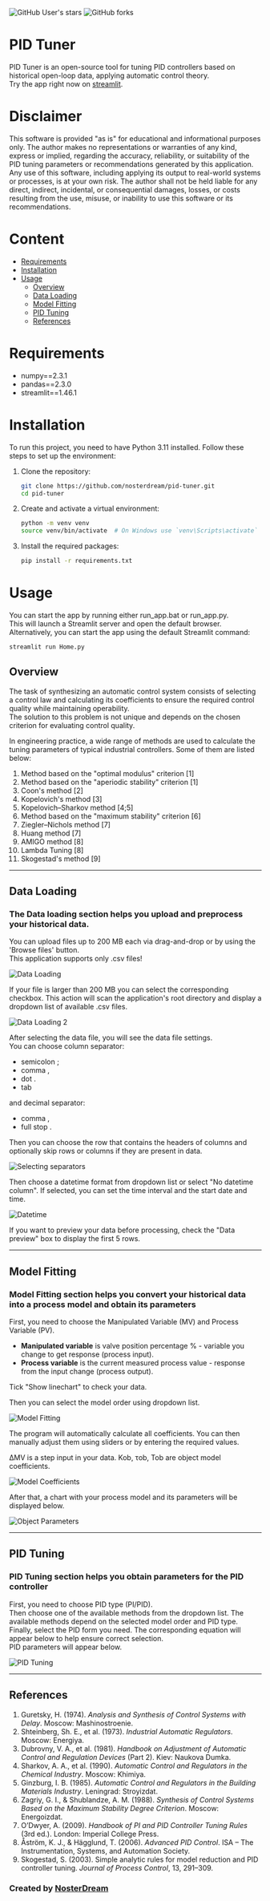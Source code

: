 ![GitHub User's stars](https://img.shields.io/github/stars/nosterdream/pid-tuner)
![GitHub forks](https://img.shields.io/github/forks/nosterdream/pid-tuner)

# PID Tuner

PID Tuner is an open-source tool for tuning PID controllers based on historical open-loop data, applying automatic 
control theory.  
Try the app right now on [streamlit](https://pid-tuner-nosterdream.streamlit.app/).

# Disclaimer
This software is provided "as is" for educational and informational purposes only.
The author makes no representations or warranties of any kind, express or implied, regarding the accuracy, reliability, 
or suitability of the PID tuning parameters or recommendations generated by this application.
Any use of this software, including applying its output to real-world systems or processes, is at your own risk.
The author shall not be held liable for any direct, indirect, incidental, or consequential damages, losses, or costs 
resulting from the use, misuse, or inability to use this software or its recommendations.

# Content
- [Requirements](#requirements)
- [Installation](#installation)
- [Usage](#usage)
  - [Overview](#overview)
  - [Data Loading](#data-loading)
  - [Model Fitting](#model-fitting)
  - [PID Tuning](#pid-tuning)
  - [References](#references)


# Requirements

- numpy==2.3.1
- pandas==2.3.0
- streamlit==1.46.1

# Installation

To run this project, you need to have Python 3.11 installed. Follow these steps to set up the environment:

1. Clone the repository:
    ```bash
    git clone https://github.com/nosterdream/pid-tuner.git
    cd pid-tuner
    ```

2. Create and activate a virtual environment:
    ```bash
    python -m venv venv
    source venv/bin/activate  # On Windows use `venv\Scripts\activate`
    ```

3. Install the required packages:
    ```bash
    pip install -r requirements.txt
    ```

# Usage
 
You can start the app by running either run_app.bat or run_app.py.  
This will launch a Streamlit server and open the default browser.  
Alternatively, you can start the app using the default Streamlit command:

```bash
streamlit run Home.py
```
## Overview

The task of synthesizing an automatic control system consists of selecting a control law and calculating its 
coefficients to ensure the required control quality while maintaining operability.  
The solution to this problem is not unique and depends on the chosen criterion for evaluating control quality.  

In engineering practice, a wide range of methods are used to calculate the tuning parameters of typical industrial 
controllers. Some of them are listed below:

1. Method based on the "optimal modulus" criterion [1]
2. Method based on the "aperiodic stability" criterion [1]
3. Coon's method [2]
4. Kopelovich's method [3]
5. Kopelovich–Sharkov method [4;5]
6. Method based on the "maximum stability" criterion [6]
7. Ziegler–Nichols method [7]
8. Huang method [7]
9. AMIGO method [8]
10. Lambda Tuning [8]
11. Skogestad's method [9]

---

## Data Loading
### The Data loading section helps you upload and preprocess your historical data.

You can upload files up to 200 MB each via drag-and-drop or by using the 'Browse files' button.  
This application supports only .csv files!

![Data Loading](pics/data_loading.png)

If your file is larger than 200 MB you can select the corresponding checkbox.
This action will scan the application's root directory and display a dropdown list of available .csv files.

![Data Loading 2](pics/data_loading_2.png)

After selecting the data file, you will see the data file settings.  
You can choose column separator:
- semicolon ;
- comma ,
- dot .
- tab   

and decimal separator:
- comma ,
- full stop .

Then you can choose the row that contains the headers of columns and optionally skip rows or columns if they are present 
in data.

![Selecting separators](pics/separators.png)

Then choose a datetime format from dropdown list or select "No datetime column".
If selected, you can set the time interval and the start date and time.

![Datetime](pics/datetime.png)

If you want to preview your data before processing, check the "Data preview" box to display the first 5 rows.

---

## Model Fitting
### Model Fitting section helps you convert your historical data into a process model and obtain its parameters
First, you need to choose the Manipulated Variable (MV) and Process Variable (PV).
- **Manipulated variable** is valve position percentage % - variable you change to get response (process input).
- **Process variable** is the current measured process value - response from the input change (process output).

Tick "Show linechart" to check your data.

Then you can select the model order using dropdown list.

![Model Fitting](pics/MV_PV_order.png)

The program will automatically calculate all coefficients. You can then manually adjust them using sliders or 
by entering the required values.

ΔMV is a step input in your data. Kob, τob, Tob are object model coefficients.

![Model Coefficients](pics/coefficients.png)

After that, a chart with your process model and its parameters will be displayed below.

![Object Parameters](pics/object_parameters.png)

---

## PID Tuning
### PID Tuning section helps you obtain parameters for the PID controller

First, you need to choose PID type (PI/PID).  
Then choose one of the available methods from the dropdown list. The available methods depend on the selected model 
order and PID type.  
Finally, select the PID form you need. The corresponding equation will appear below to help ensure correct selection.  
PID parameters will appear below.

![PID Tuning](pics/pid_tuning.png)

---

## References

1. Guretsky, H. (1974). *Analysis and Synthesis of Control Systems with Delay*. Moscow: Mashinostroenie.  
2. Shteinberg, Sh. E., et al. (1973). *Industrial Automatic Regulators*. Moscow: Energiya.  
3. Dubrovny, V. A., et al. (1981). *Handbook on Adjustment of Automatic Control and Regulation Devices* (Part 2). Kiev: Naukova Dumka.  
4. Sharkov, A. A., et al. (1990). *Automatic Control and Regulators in the Chemical Industry*. Moscow: Khimiya.  
5. Ginzburg, I. B. (1985). *Automatic Control and Regulators in the Building Materials Industry*. Leningrad: Stroyizdat.  
6. Zagriy, G. I., & Shublandze, A. M. (1988). *Synthesis of Control Systems Based on the Maximum Stability Degree Criterion*. Moscow: Energoizdat.  
7. O’Dwyer, A. (2009). *Handbook of PI and PID Controller Tuning Rules* (3rd ed.). London: Imperial College Press.  
8. Åström, K. J., & Hägglund, T. (2006). *Advanced PID Control*. ISA – The Instrumentation, Systems, and Automation Society.  
9. Skogestad, S. (2003). Simple analytic rules for model reduction and PID controller tuning. *Journal of Process Control*, 13, 291–309.

### Created by [NosterDream](https://github.com/nosterdream)
